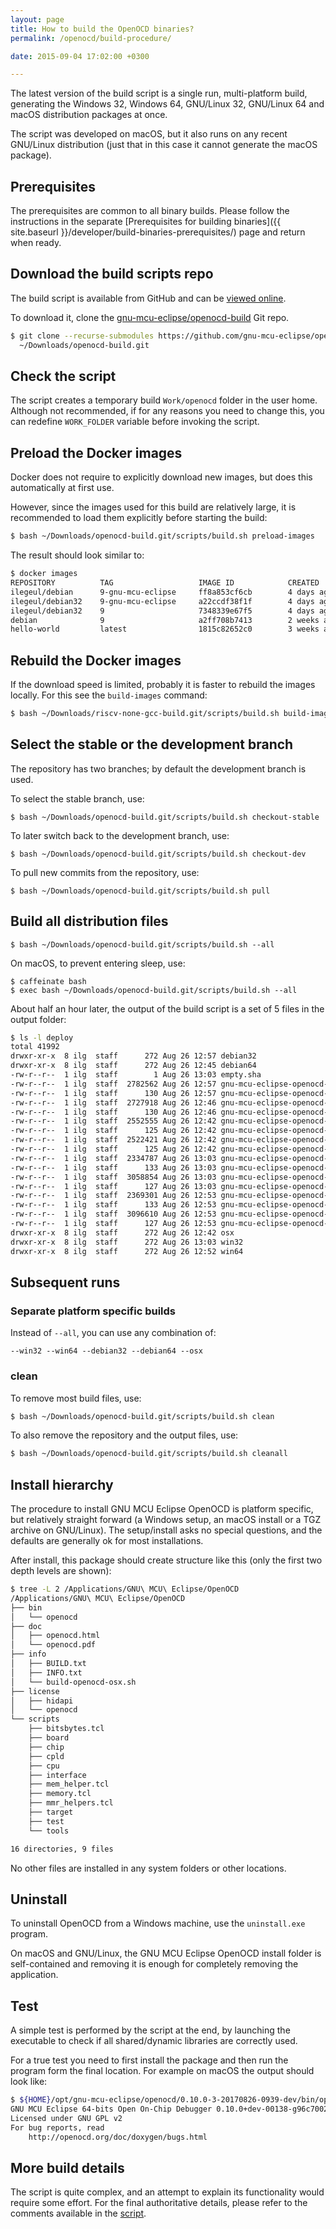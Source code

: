 ```yaml
---
layout: page
title: How to build the OpenOCD binaries?
permalink: /openocd/build-procedure/

date: 2015-09-04 17:02:00 +0300

---
```


The latest version of the build script is a single run, multi-platform build, generating the Windows 32, Windows 64, GNU/Linux 32, GNU/Linux 64 and macOS distribution packages at once.

The script was developed on macOS, but it also runs on any recent GNU/Linux distribution (just that in this case it cannot generate the macOS package).

## Prerequisites

The prerequisites are common to all binary builds. Please follow the instructions in the separate [Prerequisites for building binaries]({{ site.baseurl }}/developer/build-binaries-prerequisites/) page and return when ready.

## Download the build scripts repo

The build script is available from GitHub and can be [viewed online](https://github.com/gnu-mcu-eclipse/openocd-build/blob/master/scripts/build.sh).

To download it, clone the [gnu-mcu-eclipse/openocd-build](https://github.com/gnu-mcu-eclipse/openocd-build) Git repo. 

```bash
$ git clone --recurse-submodules https://github.com/gnu-mcu-eclipse/openocd-build.git \
  ~/Downloads/openocd-build.git
```

## Check the script

The script creates a temporary build `Work/openocd` folder in the user home. Although not recommended, if for any reasons you need to change this, you can redefine `WORK_FOLDER` variable before invoking the script.

## Preload the Docker images

Docker does not require to explicitly download new images, but does this automatically at first use.

However, since the images used for this build are relatively large, it is recommended to load them explicitly before starting the build:

```bash
$ bash ~/Downloads/openocd-build.git/scripts/build.sh preload-images
```

The result should look similar to:

```bash
$ docker images
REPOSITORY          TAG                   IMAGE ID            CREATED             SIZE
ilegeul/debian      9-gnu-mcu-eclipse     ff8a853cf6cb        4 days ago          3.2GB
ilegeul/debian32    9-gnu-mcu-eclipse     a22ccdf38f1f        4 days ago          3.2GB
ilegeul/debian32    9                     7348339e67f5        4 days ago          116MB
debian              9                     a2ff708b7413        2 weeks ago         100MB
hello-world         latest                1815c82652c0        3 weeks ago         1.84kB
```

## Rebuild the Docker images

If the download speed is limited, probably it is faster to rebuild the images locally. For this see the `build-images` command:

```bash
$ bash ~/Downloads/riscv-none-gcc-build.git/scripts/build.sh build-images
```

## Select the stable or the development branch

The repository has two branches; by default the development branch is used.

To select the stable branch, use:

```
$ bash ~/Downloads/openocd-build.git/scripts/build.sh checkout-stable
```

To later switch back to the development branch, use:

```
$ bash ~/Downloads/openocd-build.git/scripts/build.sh checkout-dev
```

To pull new commits from the repository, use:

```
$ bash ~/Downloads/openocd-build.git/scripts/build.sh pull
```

## Build all distribution files

```
$ bash ~/Downloads/openocd-build.git/scripts/build.sh --all
```

On macOS, to prevent entering sleep, use:

```
$ caffeinate bash
$ exec bash ~/Downloads/openocd-build.git/scripts/build.sh --all
```

About half an hour later, the output of the build script is a set of 5 files in the output folder:

```bash
$ ls -l deploy
total 41992
drwxr-xr-x  8 ilg  staff      272 Aug 26 12:57 debian32
drwxr-xr-x  8 ilg  staff      272 Aug 26 12:45 debian64
-rw-r--r--  1 ilg  staff        1 Aug 26 13:03 empty.sha
-rw-r--r--  1 ilg  staff  2782562 Aug 26 12:57 gnu-mcu-eclipse-openocd-0.10.0-3-20170826-0939-dev-debian32.tgz
-rw-r--r--  1 ilg  staff      130 Aug 26 12:57 gnu-mcu-eclipse-openocd-0.10.0-3-20170826-0939-dev-debian32.tgz.sha
-rw-r--r--  1 ilg  staff  2727918 Aug 26 12:46 gnu-mcu-eclipse-openocd-0.10.0-3-20170826-0939-dev-debian64.tgz
-rw-r--r--  1 ilg  staff      130 Aug 26 12:46 gnu-mcu-eclipse-openocd-0.10.0-3-20170826-0939-dev-debian64.tgz.sha
-rw-r--r--  1 ilg  staff  2552555 Aug 26 12:42 gnu-mcu-eclipse-openocd-0.10.0-3-20170826-0939-dev-osx.pkg
-rw-r--r--  1 ilg  staff      125 Aug 26 12:42 gnu-mcu-eclipse-openocd-0.10.0-3-20170826-0939-dev-osx.pkg.sha
-rw-r--r--  1 ilg  staff  2522421 Aug 26 12:42 gnu-mcu-eclipse-openocd-0.10.0-3-20170826-0939-dev-osx.tgz
-rw-r--r--  1 ilg  staff      125 Aug 26 12:42 gnu-mcu-eclipse-openocd-0.10.0-3-20170826-0939-dev-osx.tgz.sha
-rw-r--r--  1 ilg  staff  2334787 Aug 26 13:03 gnu-mcu-eclipse-openocd-0.10.0-3-20170826-0939-dev-win32-setup.exe
-rw-r--r--  1 ilg  staff      133 Aug 26 13:03 gnu-mcu-eclipse-openocd-0.10.0-3-20170826-0939-dev-win32-setup.exe.sha
-rw-r--r--  1 ilg  staff  3058854 Aug 26 13:03 gnu-mcu-eclipse-openocd-0.10.0-3-20170826-0939-dev-win32.zip
-rw-r--r--  1 ilg  staff      127 Aug 26 13:03 gnu-mcu-eclipse-openocd-0.10.0-3-20170826-0939-dev-win32.zip.sha
-rw-r--r--  1 ilg  staff  2369301 Aug 26 12:53 gnu-mcu-eclipse-openocd-0.10.0-3-20170826-0939-dev-win64-setup.exe
-rw-r--r--  1 ilg  staff      133 Aug 26 12:53 gnu-mcu-eclipse-openocd-0.10.0-3-20170826-0939-dev-win64-setup.exe.sha
-rw-r--r--  1 ilg  staff  3096610 Aug 26 12:53 gnu-mcu-eclipse-openocd-0.10.0-3-20170826-0939-dev-win64.zip
-rw-r--r--  1 ilg  staff      127 Aug 26 12:53 gnu-mcu-eclipse-openocd-0.10.0-3-20170826-0939-dev-win64.zip.sha
drwxr-xr-x  8 ilg  staff      272 Aug 26 12:42 osx
drwxr-xr-x  8 ilg  staff      272 Aug 26 13:03 win32
drwxr-xr-x  8 ilg  staff      272 Aug 26 12:52 win64
```

## Subsequent runs

### Separate platform specific builds

Instead of `--all`, you can use any combination of:

```
--win32 --win64 --debian32 --debian64 --osx
```

### clean

To remove most build files, use:

```bash
$ bash ~/Downloads/openocd-build.git/scripts/build.sh clean
```

To also remove the repository and the output files, use:

```bash
$ bash ~/Downloads/openocd-build.git/scripts/build.sh cleanall
```

## Install hierarchy

The procedure to install GNU MCU Eclipse OpenOCD is platform specific, but relatively straight forward (a Windows setup, an macOS install or a TGZ archive on GNU/Linux). The setup/install asks no special questions, and the defaults are generally ok for most installations.

After install, this package should create structure like this (only the first two depth levels are shown):

```bash
$ tree -L 2 /Applications/GNU\ MCU\ Eclipse/OpenOCD
/Applications/GNU\ MCU\ Eclipse/OpenOCD
├── bin
│   └── openocd
├── doc
│   ├── openocd.html
│   └── openocd.pdf
├── info
│   ├── BUILD.txt
│   ├── INFO.txt
│   └── build-openocd-osx.sh
├── license
│   ├── hidapi
│   └── openocd
└── scripts
    ├── bitsbytes.tcl
    ├── board
    ├── chip
    ├── cpld
    ├── cpu
    ├── interface
    ├── mem_helper.tcl
    ├── memory.tcl
    ├── mmr_helpers.tcl
    ├── target
    ├── test
    └── tools

16 directories, 9 files
```

No other files are installed in any system folders or other locations.

## Uninstall

To uninstall OpenOCD from a Windows machine, use the `uninstall.exe` program.

On macOS and GNU/Linux, the GNU MCU Eclipse OpenOCD install folder is self-contained and removing it is enough for completely removing the application.

## Test

A simple test is performed by the script at the end, by launching the executable to check if all shared/dynamic libraries are correctly used.

For a true test you need to first install the package and then run the program form the final location. For example on macOS the output should look like:

```bash
$ ${HOME}/opt/gnu-mcu-eclipse/openocd/0.10.0-3-20170826-0939-dev/bin/openocd --version
GNU MCU Eclipse 64-bits Open On-Chip Debugger 0.10.0+dev-00138-g96c70022 (2017-08-26-12:40)
Licensed under GNU GPL v2
For bug reports, read
	http://openocd.org/doc/doxygen/bugs.html
```

## More build details

The script is quite complex, and an attempt to explain its functionality would require some effort. For the final authoritative details, please refer to the comments available in the [script](https://github.com/gnu-mcu-eclipse/openocd-build/blob/master/scripts/build.sh).

